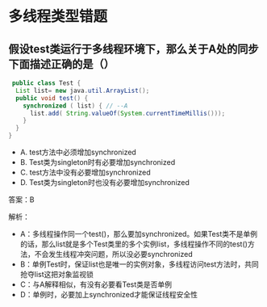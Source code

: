 # 多线程类型错题

## 假设test类运行于多线程环境下，那么关于A处的同步下面描述正确的是（）
```java
 public class Test {
  List list= new java.util.ArrayList();
  public void test() {
    synchronized ( list) { // --A
      list.add( String.valueOf(System.currentTimeMillis()));
    }
  }
}
```
- A. test方法中必须增加synchronized
- B. Test类为singleton时有必要增加synchronized
- C. test方法中没有必要增加synchronized
- D. Test类为singleton时也没有必要增加synchronized

答案：B

解析：
- A：多线程操作同一个test()，那么要加synchronized。如果Test类不是单例的话，那么list就是多个Test类里的多个实例list，多线程操作不同的test()方法，不会发生线程冲突问题，所以没必要synchronized
- B：单例Test时，保证list也是唯一的实例对象，多线程访问test方法时，共同抢夺list这把对象监视锁
- C：与A解释相似，有没有必要看Test类是否单例
- D：单例时，必要加上synchronized才能保证线程安全性
